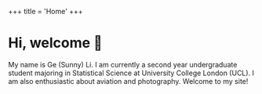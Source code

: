 +++
title = 'Home'
+++

# Hi, welcome 👋

My name is Ge (Sunny) Li. I am currently a second year undergraduate student majoring in Statistical Science at University College London (UCL). I am also enthusiastic about aviation and photography. Welcome to my site!

